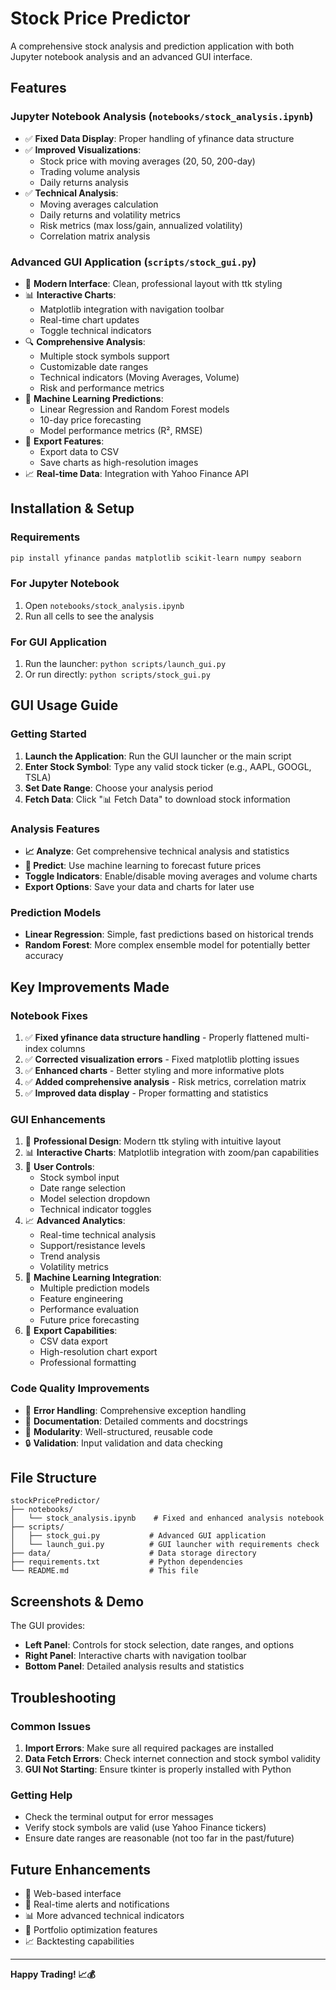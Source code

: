 # Stock Price Predictor

A comprehensive stock analysis and prediction application with both Jupyter notebook analysis and an advanced GUI interface.

## Features

### Jupyter Notebook Analysis (`notebooks/stock_analysis.ipynb`)
- ✅ **Fixed Data Display**: Proper handling of yfinance data structure
- ✅ **Improved Visualizations**: 
  - Stock price with moving averages (20, 50, 200-day)
  - Trading volume analysis
  - Daily returns analysis
- ✅ **Technical Analysis**:
  - Moving averages calculation
  - Daily returns and volatility metrics
  - Risk metrics (max loss/gain, annualized volatility)
  - Correlation matrix analysis

### Advanced GUI Application (`scripts/stock_gui.py`)
- 🎨 **Modern Interface**: Clean, professional layout with ttk styling
- 📊 **Interactive Charts**: 
  - Matplotlib integration with navigation toolbar
  - Real-time chart updates
  - Toggle technical indicators
- 🔍 **Comprehensive Analysis**:
  - Multiple stock symbols support
  - Customizable date ranges
  - Technical indicators (Moving Averages, Volume)
  - Risk and performance metrics
- 🤖 **Machine Learning Predictions**:
  - Linear Regression and Random Forest models
  - 10-day price forecasting
  - Model performance metrics (R², RMSE)
- 💾 **Export Features**:
  - Export data to CSV
  - Save charts as high-resolution images
- 📈 **Real-time Data**: Integration with Yahoo Finance API

## Installation & Setup

### Requirements
```bash
pip install yfinance pandas matplotlib scikit-learn numpy seaborn
```

### For Jupyter Notebook
1. Open `notebooks/stock_analysis.ipynb`
2. Run all cells to see the analysis

### For GUI Application
1. Run the launcher: `python scripts/launch_gui.py`
2. Or run directly: `python scripts/stock_gui.py`

## GUI Usage Guide

### Getting Started
1. **Launch the Application**: Run the GUI launcher or the main script
2. **Enter Stock Symbol**: Type any valid stock ticker (e.g., AAPL, GOOGL, TSLA)
3. **Set Date Range**: Choose your analysis period
4. **Fetch Data**: Click "📊 Fetch Data" to download stock information

### Analysis Features
- **📈 Analyze**: Get comprehensive technical analysis and statistics
- **🔮 Predict**: Use machine learning to forecast future prices
- **Toggle Indicators**: Enable/disable moving averages and volume charts
- **Export Options**: Save your data and charts for later use

### Prediction Models
- **Linear Regression**: Simple, fast predictions based on historical trends
- **Random Forest**: More complex ensemble model for potentially better accuracy

## Key Improvements Made

### Notebook Fixes
1. ✅ **Fixed yfinance data structure handling** - Properly flattened multi-index columns
2. ✅ **Corrected visualization errors** - Fixed matplotlib plotting issues
3. ✅ **Enhanced charts** - Better styling and more informative plots
4. ✅ **Added comprehensive analysis** - Risk metrics, correlation matrix
5. ✅ **Improved data display** - Proper formatting and statistics

### GUI Enhancements
1. 🎨 **Professional Design**: Modern ttk styling with intuitive layout
2. 📊 **Interactive Charts**: Matplotlib integration with zoom/pan capabilities
3. 🔧 **User Controls**: 
   - Stock symbol input
   - Date range selection
   - Model selection dropdown
   - Technical indicator toggles
4. 📈 **Advanced Analytics**:
   - Real-time technical analysis
   - Support/resistance levels
   - Trend analysis
   - Volatility metrics
5. 🤖 **Machine Learning Integration**:
   - Multiple prediction models
   - Feature engineering
   - Performance evaluation
   - Future price forecasting
6. 💾 **Export Capabilities**:
   - CSV data export
   - High-resolution chart export
   - Professional formatting

### Code Quality Improvements
- 🔧 **Error Handling**: Comprehensive exception handling
- 📝 **Documentation**: Detailed comments and docstrings
- 🎯 **Modularity**: Well-structured, reusable code
- 🔒 **Validation**: Input validation and data checking

## File Structure
```
stockPricePredictor/
├── notebooks/
│   └── stock_analysis.ipynb    # Fixed and enhanced analysis notebook
├── scripts/
│   ├── stock_gui.py           # Advanced GUI application
│   └── launch_gui.py          # GUI launcher with requirements check
├── data/                      # Data storage directory
├── requirements.txt           # Python dependencies
└── README.md                  # This file
```

## Screenshots & Demo

The GUI provides:
- **Left Panel**: Controls for stock selection, date ranges, and options
- **Right Panel**: Interactive charts with navigation toolbar
- **Bottom Panel**: Detailed analysis results and statistics

## Troubleshooting

### Common Issues
1. **Import Errors**: Make sure all required packages are installed
2. **Data Fetch Errors**: Check internet connection and stock symbol validity
3. **GUI Not Starting**: Ensure tkinter is properly installed with Python

### Getting Help
- Check the terminal output for error messages
- Verify stock symbols are valid (use Yahoo Finance tickers)
- Ensure date ranges are reasonable (not too far in the past/future)

## Future Enhancements
- 📱 Web-based interface
- 🔔 Real-time alerts and notifications
- 📊 More advanced technical indicators
- 🎯 Portfolio optimization features
- 📈 Backtesting capabilities

---

**Happy Trading! 📈💰**